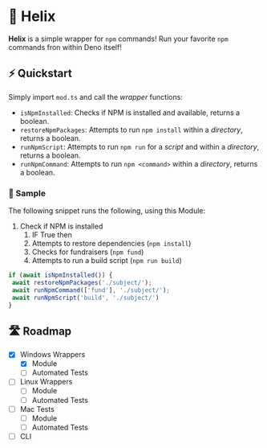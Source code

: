 # 🐚 Helix

**Helix** is a simple wrapper for `npm` commands! Run your favorite `npm` commands fron within Deno itself!

## ⚡ Quickstart

Simply import `mod.ts` and call the *wrapper* functions:

+ `isNpmInstalled`: Checks if NPM is installed and available, returns a boolean.
+ `restoreNpmPackages`: Attempts to run `npm install` within a *directory*, returns a boolean.
+ `runNpmScript`: Attempts to run `npm run` for a *script* and within a *directory*, returns a boolean.
+ `runNpmCommand`: Attempts to run `npm <command>` within a *directory*, returns a boolean.

### 📌 Sample

The following snippet runs the following, using this Module:

1. Check if NPM is installed
   1. IF True then
   2. Attempts to restore dependencies (`npm install`)
   3. Checks for fundraisers (`npm fund`)
   4. Attempts to run a build script (`npm run build`)

```typescript
if (await isNpmInstalled()) {
 await restoreNpmPackages('./subject/');
 await runNpmCommand(['fund'], './subject/');
 await runNpmScript('build', './subject/')   
}
```

## 🛣 Roadmap

+ [X] Windows Wrappers
  + [X] Module
  + [ ] Automated Tests
+ [ ] Linux Wrappers
  + [ ] Module
  + [ ] Automated Tests
+ [ ] Mac Tests
  + [ ] Module
  + [ ] Automated Tests
+ [ ] CLI